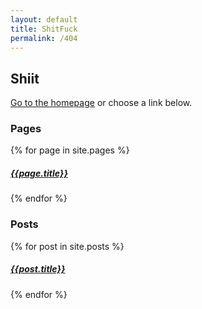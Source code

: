 ```yaml
---
layout: default
title: ShitFuck
permalink: /404
---
```

## Shiit

[Go to the homepage](/ "Back to homepage") or choose a link below.

<div class="container" style="max-width: 600px; margin:0 auto;">
	<div class="grid text-center">
		<div class="grid__item medium-up--one-half">
			<h3>Pages</h3>
			{% for page in site.pages %}
			    <a href="{{ page.url }}" class="item">
			      	<h5>{{page.title}}</h5>
			    </a>
			{% endfor %}
		</div>
		<div class="grid__item medium-up--one-half">
			<h3>Posts</h3>
			{% for post in site.posts %}
			    <a href="{{ post.url }}" class="item">
			      	<h5>{{post.title}}</h5>
			    </a>
			{% endfor %}
		</div>
	</div>
</div>